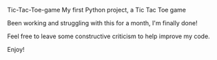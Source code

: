 Tic-Tac-Toe-game
My first Python project, a Tic Tac Toe game

Been working and struggling with this for a month, I'm finally done!

Feel free to leave some constructive criticism to help improve my code.

Enjoy!
